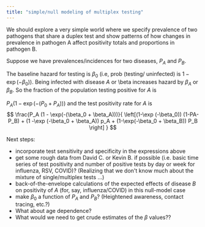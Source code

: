 ```yaml
---
title: "simple/null modeling of multiplex testing"
---
```


We should explore a very simple world where we specify prevalence of two pathogens that share a duplex test and show patterns of how changes in prevalence in pathogen A affect positivity totals and proportions in pathogen B.

Suppose we have prevalences/incidences for
two diseases, 
$P_A$ and $P_B$.

The baseline hazard for testing is $\beta_0$ (i.e, prob (testing/
uninfected) is $1 - \exp (-\beta_0)$). Being infected with disease $A$ or \beta
increases hazard by $\beta_A$ or $\beta_B$.
So the fraction of the population testing positive for $A$ is

$P_A (1-\exp (-(P_0 + P_A)))$ and the test positivity rate for $A$ is
$$
\frac{P_A (1 - \exp(-(\beta_0 + \beta_A)))}{
\left[(1-\exp (-\beta_0)) (1-PA-P_B) + (1 -\exp (-\beta_0 + \beta_A))
p_A + (1-\exp(-\beta_0 + \beta_B)) P_B \right]
}
$$

Next steps:

- incorporate test sensitivity and specificity in the expressions above
- get some rough data from David C. or Kevin B. if possible (i.e. basic time series of test positivity and number of positive tests by day or week for influenza, RSV, COVID)? (Realizing that we don't know much about the mixture of single/multiplex tests ...)
- back-of-the-envelope calculations of the expected effects of disease $B$ on positivity of $A$ (for, say, influenza/COVID) in this null-model case
- make $\beta_0$ a function of $P_A$ and $P_B$? (Heightened awareness, contact tracing, etc.?) 
- What about age dependence?
- What would we need to get crude estimates of the $\beta$ values??

